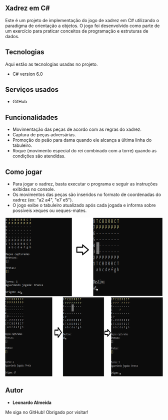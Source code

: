 ﻿## Xadrez em C#
Este é um projeto de implementação do jogo de xadrez em C# utilizando o paradigma de orientação a objetos. O jogo foi desenvolvido como parte de um exercício para praticar conceitos de programação e estruturas de dados.

## Tecnologias
Aqui estão as tecnologias usadas no projeto.

* C# version  6.0

## Serviços usados

* GitHub

## Funcionalidades

* Movimentação das peças de acordo com as regras do xadrez.
* Captura de peças adversárias.
* Promoção do peão para dama quando ele alcança a última linha do tabuleiro.
* Roque (movimento especial do rei combinado com a torre) quando as condições são atendidas.


## Como jogar

* Para jogar o xadrez, basta executar o programa e seguir as instruções exibidas no console.
* Os movimentos das peças são inseridos no formato de coordenadas do xadrez (ex: "a2 a4", "e7 e5").
* O jogo exibe o tabuleiro atualizado após cada jogada e informa sobre possíveis xeques ou xeques-mates.

![Jogando...](imagens/jogando-1.png)
![Adversário jogando...](imagens/jogando-2.png)


## Autor

  * **Leonardo Almeida** 

  Me siga no GitHub! Obrigado por visitar!
